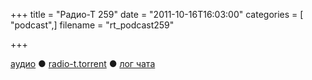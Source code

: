 +++
title = "Радио-Т 259"
date = "2011-10-16T16:03:00"
categories = [ "podcast",]
filename = "rt_podcast259"

+++

[аудио](http://archive.rucast.net/radio-t/media/rt_podcast259.mp3) ● [radio-t.torrent](http://www.radio-t.com/torrents/rt_podcast259.mp3.torrent) ● [лог чата](http://chat.radio-t.com/logs/radio-t-259.html)<audio src="http://archive.rucast.net/radio-t/media/rt_podcast259.mp3" preload="none"></audio>